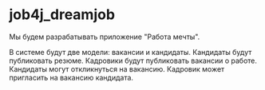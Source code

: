 # job4j_dreamjob
Мы будем разрабатывать приложение "Работа мечты".

В системе будут две модели: вакансии и кандидаты. Кандидаты будут публиковать резюме. Кадровики будут публиковать вакансии о работе.
Кандидаты могут откликнуться на вакансию. Кадровик может пригласить на вакансию кандидата.

 
